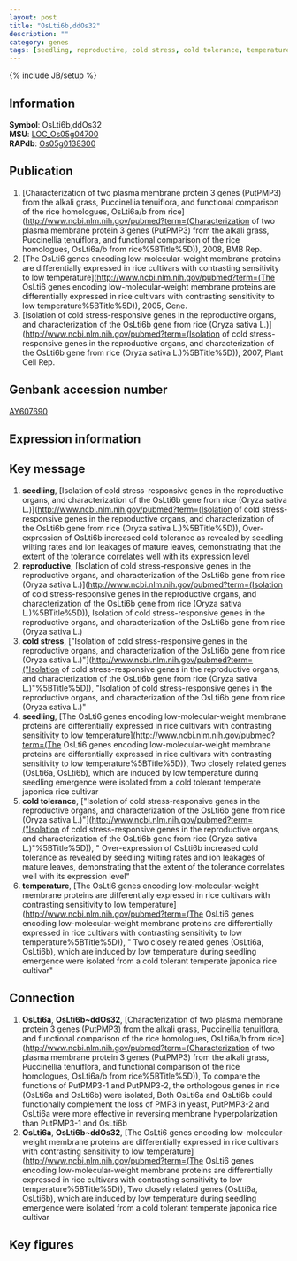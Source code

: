 ```yaml
---
layout: post
title: "OsLti6b,ddOs32"
description: ""
category: genes
tags: [seedling, reproductive, cold stress, cold tolerance, temperature, Gene]
---
```

{% include JB/setup %}

## Information
__Symbol__: OsLti6b,ddOs32  
__MSU__: [LOC_Os05g04700](http://rice.plantbiology.msu.edu/cgi-bin/ORF_infopage.cgi?orf=LOC_Os05g04700)  
__RAPdb__: [Os05g0138300](http://rapdb.dna.affrc.go.jp/viewer/gbrowse_details/irgsp1?name=Os05g0138300)  

## Publication
1. [Characterization of two plasma membrane protein 3 genes (PutPMP3) from the alkali grass, Puccinellia tenuiflora, and functional comparison of the rice homologues, OsLti6a/b from rice](http://www.ncbi.nlm.nih.gov/pubmed?term=(Characterization of two plasma membrane protein 3 genes (PutPMP3) from the alkali grass, Puccinellia tenuiflora, and functional comparison of the rice homologues, OsLti6a/b from rice%5BTitle%5D)), 2008, BMB Rep.
2. [The OsLti6 genes encoding low-molecular-weight membrane proteins are differentially expressed in rice cultivars with contrasting sensitivity to low temperature](http://www.ncbi.nlm.nih.gov/pubmed?term=(The OsLti6 genes encoding low-molecular-weight membrane proteins are differentially expressed in rice cultivars with contrasting sensitivity to low temperature%5BTitle%5D)), 2005, Gene.
3. [Isolation of cold stress-responsive genes in the reproductive organs, and characterization of the OsLti6b gene from rice (Oryza sativa L.)](http://www.ncbi.nlm.nih.gov/pubmed?term=(Isolation of cold stress-responsive genes in the reproductive organs, and characterization of the OsLti6b gene from rice (Oryza sativa L.)%5BTitle%5D)), 2007, Plant Cell Rep.

## Genbank accession number
[AY607690](http://www.ncbi.nlm.nih.gov/nuccore/AY607690)

## Expression information

## Key message
1. __seedling__, [Isolation of cold stress-responsive genes in the reproductive organs, and characterization of the OsLti6b gene from rice (Oryza sativa L.)](http://www.ncbi.nlm.nih.gov/pubmed?term=(Isolation of cold stress-responsive genes in the reproductive organs, and characterization of the OsLti6b gene from rice (Oryza sativa L.)%5BTitle%5D)),  Over-expression of OsLti6b increased cold tolerance as revealed by seedling wilting rates and ion leakages of mature leaves, demonstrating that the extent of the tolerance correlates well with its expression level
2. __reproductive__, [Isolation of cold stress-responsive genes in the reproductive organs, and characterization of the OsLti6b gene from rice (Oryza sativa L.)](http://www.ncbi.nlm.nih.gov/pubmed?term=(Isolation of cold stress-responsive genes in the reproductive organs, and characterization of the OsLti6b gene from rice (Oryza sativa L.)%5BTitle%5D)), Isolation of cold stress-responsive genes in the reproductive organs, and characterization of the OsLti6b gene from rice (Oryza sativa L.)
3. __cold stress__, ["Isolation of cold stress-responsive genes in the reproductive organs, and characterization of the OsLti6b gene from rice (Oryza sativa L.)"](http://www.ncbi.nlm.nih.gov/pubmed?term=("Isolation of cold stress-responsive genes in the reproductive organs, and characterization of the OsLti6b gene from rice (Oryza sativa L.)"%5BTitle%5D)), "Isolation of cold stress-responsive genes in the reproductive organs, and characterization of the OsLti6b gene from rice (Oryza sativa L.)"
4. __seedling__, [The OsLti6 genes encoding low-molecular-weight membrane proteins are differentially expressed in rice cultivars with contrasting sensitivity to low temperature](http://www.ncbi.nlm.nih.gov/pubmed?term=(The OsLti6 genes encoding low-molecular-weight membrane proteins are differentially expressed in rice cultivars with contrasting sensitivity to low temperature%5BTitle%5D)),  Two closely related genes (OsLti6a, OsLti6b), which are induced by low temperature during seedling emergence were isolated from a cold tolerant temperate japonica rice cultivar
5. __cold tolerance__, ["Isolation of cold stress-responsive genes in the reproductive organs, and characterization of the OsLti6b gene from rice (Oryza sativa L.)"](http://www.ncbi.nlm.nih.gov/pubmed?term=("Isolation of cold stress-responsive genes in the reproductive organs, and characterization of the OsLti6b gene from rice (Oryza sativa L.)"%5BTitle%5D)), " Over-expression of OsLti6b increased cold tolerance as revealed by seedling wilting rates and ion leakages of mature leaves, demonstrating that the extent of the tolerance correlates well with its expression level"
6. __temperature__, [The OsLti6 genes encoding low-molecular-weight membrane proteins are differentially expressed in rice cultivars with contrasting sensitivity to low temperature](http://www.ncbi.nlm.nih.gov/pubmed?term=(The OsLti6 genes encoding low-molecular-weight membrane proteins are differentially expressed in rice cultivars with contrasting sensitivity to low temperature%5BTitle%5D)), " Two closely related genes (OsLti6a, OsLti6b), which are induced by low temperature during seedling emergence were isolated from a cold tolerant temperate japonica rice cultivar"

## Connection
1. __OsLti6a__, __OsLti6b~ddOs32__, [Characterization of two plasma membrane protein 3 genes (PutPMP3) from the alkali grass, Puccinellia tenuiflora, and functional comparison of the rice homologues, OsLti6a/b from rice](http://www.ncbi.nlm.nih.gov/pubmed?term=(Characterization of two plasma membrane protein 3 genes (PutPMP3) from the alkali grass, Puccinellia tenuiflora, and functional comparison of the rice homologues, OsLti6a/b from rice%5BTitle%5D)),  To compare the functions of PutPMP3-1 and PutPMP3-2, the orthologous genes in rice (OsLti6a and OsLti6b) were isolated, Both OsLti6a and OsLti6b could functionally complement the loss of PMP3 in yeast, PutPMP3-2 and OsLti6a were more effective in reversing membrane hyperpolarization than PutPMP3-1 and OsLti6b
2. __OsLti6a__, __OsLti6b~ddOs32__, [The OsLti6 genes encoding low-molecular-weight membrane proteins are differentially expressed in rice cultivars with contrasting sensitivity to low temperature](http://www.ncbi.nlm.nih.gov/pubmed?term=(The OsLti6 genes encoding low-molecular-weight membrane proteins are differentially expressed in rice cultivars with contrasting sensitivity to low temperature%5BTitle%5D)),  Two closely related genes (OsLti6a, OsLti6b), which are induced by low temperature during seedling emergence were isolated from a cold tolerant temperate japonica rice cultivar

## Key figures


